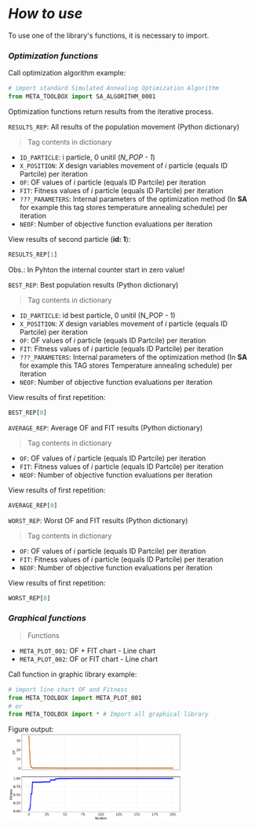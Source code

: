 <h1><i>How to use</i></h1>

<p align="justify">To use one of the library's functions, it is necessary to import.</p>

<h3><i>Optimization functions</i></h3>

Call optimization algorithm example:
```python
# import standard Simulated Annealing Optimization Algorithm
from META_TOOLBOX import SA_ALGORITHM_0001
```
<p align="justify"> Optimization functions return results from the iterative process.</p>
   
```RESULTS_REP```: All results of the population movement (Python dictionary)  
> Tag contents in dictionary  
- ```ID_PARTICLE```: i particle, 0 unitil (*N_POP - 1*)   
- ```X_POSITION```: *X* design variables movement of *i* particle (equals ID Partcile) per iteration  
- ```OF```: OF values of *i* particle (equals ID Partcile) per iteration 
- ```FIT```: Fitness values of *i* particle (equals ID Partcile) per iteration  
- ```???_PARAMETERS```: Internal parameters of the optimization method (In **SA** for example this tag stores temperature annealing schedule) per iteration  
- ```NEOF```: Number of objective function evaluations per iteration 

View results of second particle (**id: 1**):   
```python
RESULTS_REP[1]
```
Obs.: In Pyhton the internal counter start in zero value!   
  
```BEST_REP```: Best population results (Python dictionary) 
> Tag contents in dictionary  
- ```ID_PARTICLE```: id best particle, 0 unitil (N_POP - 1)   
- ```X_POSITION```: *X* design variables movement of *i* particle (equals ID Partcile) per iteration
- ```OF```: OF values of *i* particle (equals ID Partcile) per iteration  
- ```FIT```: Fitness values of *i* particle (equals ID Partcile) per iteration  
- ```???_PARAMETERS```: Internal parameters of the optimization method (In **SA** for example this TAG stores Temperature annealing schedule) per iteration  
- ```NEOF```: Number of objective function evaluations per iteration  

View results of first repetition:   
```python
BEST_REP[0]
```

```AVERAGE_REP```: Average OF and FIT results (Python dictionary) 
> Tag contents in dictionary  
- ```OF```: OF values of *i* particle (equals ID Partcile) per iteration  
- ```FIT```: Fitness values of *i* particle (equals ID Partcile) per iteration  
- ```NEOF```: Number of objective function evaluations per iteration  

View results of first repetition:   
```python
AVERAGE_REP[0]
```

```WORST_REP```: Worst OF and FIT results (Python dictionary) 
> Tag contents in dictionary  
- ```OF```: OF values of *i* particle (equals ID Partcile) per iteration  
- ```FIT```: Fitness values of *i* particle (equals ID Partcile) per iteration  
- ```NEOF```: Number of objective function evaluations per iteration  

View results of first repetition:   
```python
WORST_REP[0]
```

<h3><i>Graphical functions</i></h3>

> Functions
- ```META_PLOT_001```: OF + FIT chart - Line chart
- ```META_PLOT_002```: OF or FIT chart - Line chart

Call function in graphic library example:
```python
# import line chart OF and Fitness
from META_TOOLBOX import META_PLOT_001
# or
from META_TOOLBOX import * # Import all graphical library
```
Figure output:  
<img src="imgs/example2-1-1.png" width="70%">


